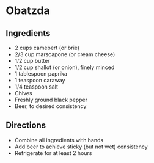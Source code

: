 Obatzda
=======

Ingredients
-----------

- 2 cups camebert (or brie)
- 2/3 cup marscapone (or cream cheese)
- 1/2 cup butter
- 1/2 cup shallot (or onion), finely minced
- 1 tablespoon paprika
- 1 teaspoon caraway
- 1/4 teaspoon salt
- Chives
- Freshly ground black pepper
- Beer, to desired consistency


Directions
----------

- Combine all ingredients with hands
- Add beer to achieve sticky (but not wet) consistency
- Refrigerate for at least 2 hours
